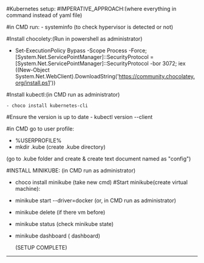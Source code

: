 #Kubernetes setup:
#IMPERATIVE_APPROACH:(where everything in command instead of yaml file)

#in CMD run:
    - systeminfo (to check hypervisor is detected or not)

#Install chocolety:(Run in powershell as administrator)

   - Set-ExecutionPolicy Bypass -Scope Process -Force; [System.Net.ServicePointManager]::SecurityProtocol = [System.Net.ServicePointManager]::SecurityProtocol -bor 3072; iex ((New-Object System.Net.WebClient).DownloadString('https://community.chocolatey.org/install.ps1'))

#Install kubectl:(in CMD run as administrator)

    - choco install kubernetes-cli

#Ensure the version is up to date
    - kubectl version --client

#in CMD go to user profile:
   - %USERPROFILE%
   - mkdir .kube (create .kube directory)

 (go to .kube folder and create & create text document named as "config")

#INSTALL MINIKUBE:
(in CMD run as administrator)
  - choco install minikube
(take new cmd)
#Start minikube(create virtual machine):
  - minikube start --driver=docker (or, in CMD run as administrator)
  - minikube delete (if there vm before)
  - minikube status (check minikube state)
  - minikube dashboard ( dashboard)

     (SETUP COMPLETE)
------------------------------------------------------------------------------------------------------------------------------------------------------------------------------------------------------------------
